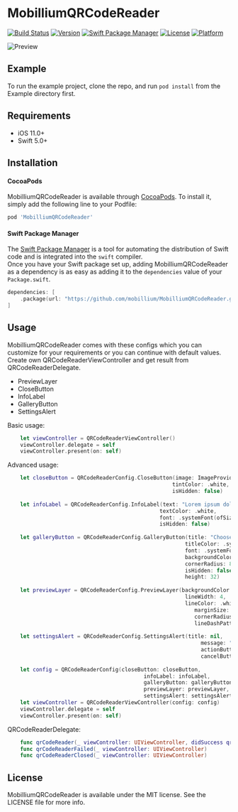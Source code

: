 # MobilliumQRCodeReader

[![Build Status](https://github.com/mobillium/MobilliumQRCodeReader/actions/workflows/ci.yml/badge.svg)](https://github.com/mobillium/MobilliumQRCodeReader/actions/workflows/ci.yml)
[![Version](https://img.shields.io/cocoapods/v/MobilliumQRCodeReader.svg?style=flat)](https://cocoapods.org/pods/MobilliumQRCodeReader)
[![Swift Package Manager](https://img.shields.io/badge/Swift_Package_Manager-compatible-orange?style=flat-square)](https://img.shields.io/badge/Swift_Package_Manager-compatible-orange?style=flat-square)
[![License](https://img.shields.io/cocoapods/l/MobilliumQRCodeReader.svg?style=flat)](https://cocoapods.org/pods/MobilliumQRCodeReader)
[![Platform](https://img.shields.io/cocoapods/p/MobilliumQRCodeReader.svg?style=flat)](https://cocoapods.org/pods/MobilliumQRCodeReader)

![Preview](Resources/preview.png)

## Example

To run the example project, clone the repo, and run `pod install` from the Example directory first.

## Requirements
- iOS 11.0+
- Swift 5.0+

## Installation

#### CocoaPods

MobilliumQRCodeReader is available through [CocoaPods](https://cocoapods.org). To install
it, simply add the following line to your Podfile:

```ruby
pod 'MobilliumQRCodeReader'
```

#### Swift Package Manager

The [Swift Package Manager](https://swift.org/package-manager/) is a tool for automating the distribution of Swift code and is integrated into the `swift` compiler.    
Once you have your Swift package set up, adding MobilliumQRCodeReader as a dependency is as easy as adding it to the `dependencies` value of your `Package.swift`.

```swift
dependencies: [
    .package(url: "https://github.com/mobillium/MobilliumQRCodeReader.git", .upToNextMajor(from: "1.1.0"))
]
```

## Usage
MobilliumQRCodeReader comes with these configs which you can customize for your requirements or you can continue with default values.     
Create own QRCodeReaderViewController and get result from QRCodeReaderDelegate.
- PreviewLayer
- CloseButton
- InfoLabel
- GalleryButton
- SettingsAlert

Basic usage:
```swift
    let viewController = QRCodeReaderViewController()
    viewController.delegate = self
    viewController.present(on: self)
```

Advanced usage:
```swift
    let closeButton = QRCodeReaderConfig.CloseButton(image: ImageProvider.getCloseImage(),
                                                    tintColor: .white,
                                                    isHidden: false)
        
    let infoLabel = QRCodeReaderConfig.InfoLabel(text: "Lorem ipsum dolor sit amet, consectetur adipiscing elit",
                                                textColor: .white,
                                                font: .systemFont(ofSize: 14),
                                                isHidden: false)
        
    let galleryButton = QRCodeReaderConfig.GalleryButton(title: "Choose from Gallery",
                                                        titleColor: .systemBlue,
                                                        font: .systemFont(ofSize: 14, weight: .semibold),
                                                        backgroundColor: .white,
                                                        cornerRadius: 8,
                                                        isHidden: false,
                                                        height: 32)
        
    let previewLayer = QRCodeReaderConfig.PreviewLayer(backgroundColor: UIColor.gray.withAlphaComponent(0.3).cgColor,
                                                        lineWidth: 4,
                                                        lineColor: .white,
                                                           marginSize: 32,
                                                           cornerRadius: 24,
                                                           lineDashPattern: [25, 10])
        
    let settingsAlert = QRCodeReaderConfig.SettingsAlert(title: nil,
                                                             message: "Go to Settings?",
                                                             actionButtonTitle: "Settings",
                                                             cancelButtonTitle: "Cancel")
        
    let config = QRCodeReaderConfig(closeButton: closeButton,
                                           infoLabel: infoLabel,
                                           galleryButton: galleryButton,
                                           previewLayer: previewLayer,
                                           settingsAlert: settingsAlert)
    let viewController = QRCodeReaderViewController(config: config)
    viewController.delegate = self
    viewController.present(on: self)
```


QRCodeReaderDelegate:
```swift
    func qrCodeReader(_ viewController: UIViewController, didSuccess qrCode: String)
    func qrCodeReaderFailed(_ viewController: UIViewController)
    func qrCodeReaderClosed(_ viewController: UIViewController)
```

## License

MobilliumQRCodeReader is available under the MIT license. See the LICENSE file for more info.
